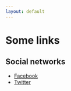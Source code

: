 ```yaml
---
layout: default
---
```


# Some links

## Social networks
* [Facebook](https://www.facebook.com/)
* [Twitter](https://twitter.com/r_boman)


